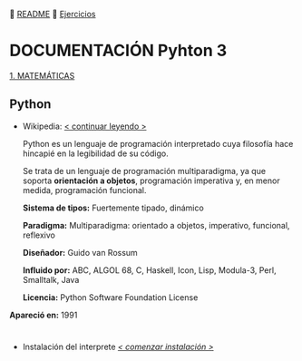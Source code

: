 :page_with_curl: [README](../README.md)  :pencil: [Ejercicios](/tests/indicetests.md)


# DOCUMENTACIÓN Pyhton 3

[1. MATEMÁTICAS](/documentation/mat.md)

## Python

+ Wikipedia: [< continuar leyendo >](https://es.wikipedia.org/wiki/Python)

    Python es un lenguaje de programación interpretado cuya filosofía hace hincapié en la legibilidad de su código.
 
    Se trata de un lenguaje de programación multiparadigma, ya que soporta **orientación a objetos**, programación imperativa y, en menor medida, programación funcional.

    **Sistema de tipos:** Fuertemente tipado, dinámico

    **Paradigma:** Multiparadigma: orientado a objetos, imperativo, funcional, reflexivo

    **Diseñador:** Guido van Rossum

    **Influido por:** ABC, ALGOL 68, C, Haskell, Icon, Lisp, Modula-3, Perl, Smalltalk, Java

    **Licencia:** Python Software Foundation License

**Apareció en:** 1991

#
+ Instalación del interprete _[< comenzar instalación >](https://www.python.org/downloads/)_

